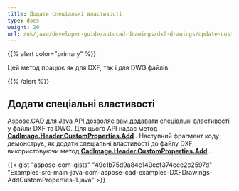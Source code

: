 ```yaml
---
title: Додати спеціальні властивості
type: docs
weight: 20
url: /uk/java/developer-guide/autocad-drawings/dxf-drawings/update-custom-properties/
---
```


{{% alert color="primary" %}}

Цей метод працює як для DXF, так і для DWG файлів.

{{% /alert %}}

## Додати спеціальні властивості

Aspose.CAD для Java API дозволяє вам додавати спеціальні властивості у файли DXF та DWG. Для цього API надає метод [**CadImage.Header.CustomProperties.Add**](https://reference.aspose.com/cad/java/com.aspose.cad.fileformats.cad.cadobjects/CadHeader#getCustomProperties--) .
Наступний фрагмент коду демонструє, як додати спеціальні властивості до файлу DXF, використовуючи метод [**CadImage.Header.CustomProperties.Add**](https://reference.aspose.com/cad/java/com.aspose.cad.fileformats.cad.cadobjects/CadHeader#getCustomProperties--) .

{{< gist "aspose-com-gists" "49c1b75d9a84e149ecf374ece2c2597d" "Examples-src-main-java-com-aspose-cad-examples-DXFDrawings-AddCustomProperties-1.java" >}}
